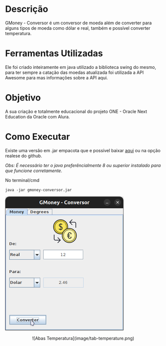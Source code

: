 # Descrição

GMoney - Conversor é um conversor de moeda além de converter para alguns tipos de moeda como dólar e real, também e possível converter temperatura.

# Ferramentas Utilizadas

Ele foi criado inteiramente em java utilizado a biblioteca swing do mesmo, para ter sempre a catação das moedas atualizada foi utilizada a API Awesome para mas informações sobre a API aqui.

# Objetivo

A sua criação e totalmente educacional do projeto ONE - Oracle Next Education da Oracle com Alura.

# Como Executar

Existe uma versão em .jar empacota que e possível baixar [aqui](https://github.com/ygorfsguilherme/gmoney-conversor/releases) ou na opção realese do github.

_Obs: É necessário ter o java preferêncialmente 8 ou superior instalado para que funcione corretamente._

No terminal/cmd

```
java -jar gmoney-conversor.jar
```

<cemter>![Abas Moeda](image/tab-money.png)<center>

<center>![Abas Temperatura](image/tab-temperature.png)<center>
